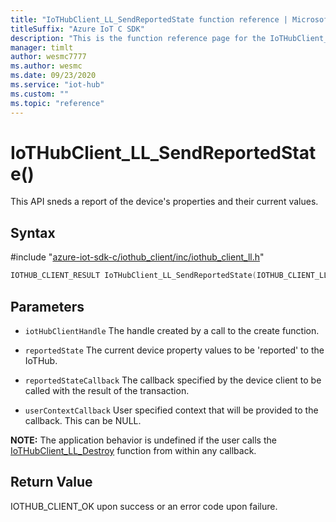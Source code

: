 ```yaml
---                             
title: "IoTHubClient_LL_SendReportedState function reference | Microsoft Docs" 
titleSuffix: "Azure IoT C SDK"            
description: "This is the function reference page for the IoTHubClient_LL_SendReportedState() function in the Azure IoT C SDK. This SDK is used with Azure IoT Hub and Azure IoT Hub Device Provisioning Service"            
manager: timlt                 
author: wesmc7777              
ms.author: wesmc               
ms.date: 09/23/2020                    
ms.service: "iot-hub"             
ms.custom: ""                
ms.topic: "reference"        
---                            
```


# IoTHubClient_LL_SendReportedState()

This API sneds a report of the device's properties and their current values.

## Syntax

\#include "[azure-iot-sdk-c/iothub_client/inc/iothub_client_ll.h](../iothub-client-ll-h.md)"  
```C
IOTHUB_CLIENT_RESULT IoTHubClient_LL_SendReportedState(IOTHUB_CLIENT_LL_HANDLE  MU_C2);
```

## Parameters
* `iotHubClientHandle` The handle created by a call to the create function. 

* `reportedState` The current device property values to be 'reported' to the IoTHub. 

* `reportedStateCallback` The callback specified by the device client to be called with the result of the transaction. 

* `userContextCallback` User specified context that will be provided to the callback. This can be NULL.

**NOTE:** The application behavior is undefined if the user calls the [IoTHubClient_LL_Destroy](../iothub-client-ll-h/iothubclient-ll-destroy.md) function from within any callback.

## Return Value
IOTHUB_CLIENT_OK upon success or an error code upon failure.


